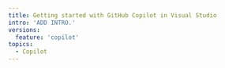 ```yaml
---
title: Getting started with GitHub Copilot in Visual Studio
intro: 'ADD INTRO.'
versions:
  feature: 'copilot'
topics: 
  - Copilot
---
```

